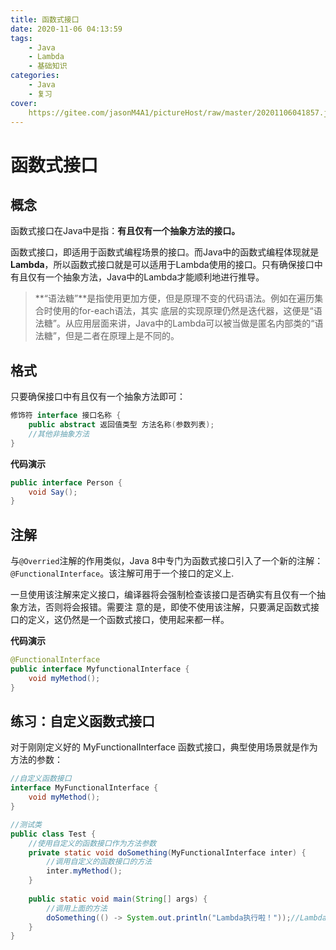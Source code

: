 ```yaml
---
title: 函数式接口
date: 2020-11-06 04:13:59
tags:
	- Java
	- Lambda
	- 基础知识
categories:
	- Java
	- 复习
cover:
	https://gitee.com/jasonM4A1/pictureHost/raw/master/20201106041857.jpg
---
```


# 函数式接口

## 概念

函数式接口在Java中是指：**有且仅有一个抽象方法的接口。**

函数式接口，即适用于函数式编程场景的接口。而Java中的函数式编程体现就是**Lambda**，所以函数式接口就是可以适用于Lambda使用的接口。只有确保接口中有且仅有一个抽象方法，Java中的Lambda才能顺利地进行推导。

> **“语法糖”**是指使用更加方便，但是原理不变的代码语法。例如在遍历集合时使用的for-each语法，其实 底层的实现原理仍然是迭代器，这便是“语法糖”。从应用层面来讲，Java中的Lambda可以被当做是匿名内部类的“语法糖”，但是二者在原理上是不同的。

## 格式

只要确保接口中有且仅有一个抽象方法即可：

~~~java
修饰符 interface 接口名称 {
    public abstract 返回值类型 方法名称(参数列表);
    //其他非抽象方法
}
~~~

**代码演示**

~~~java
public interface Person {
    void Say();
}
~~~

## 注解

与`@Overried`注解的作用类似，Java 8中专门为函数式接口引入了一个新的注解： `@FunctionalInterface`。该注解可用于一个接口的定义上.

一旦使用该注解来定义接口，编译器将会强制检查该接口是否确实有且仅有一个抽象方法，否则将会报错。需要注 意的是，即使不使用该注解，只要满足函数式接口的定义，这仍然是一个函数式接口，使用起来都一样。

**代码演示**

~~~java
@FunctionalInterface
public interface MyfunctionalInterface {
    void myMethod();
}
~~~

## 练习：自定义函数式接口

对于刚刚定义好的 MyFunctionalInterface 函数式接口，典型使用场景就是作为方法的参数：

~~~java
//自定义函数接口
interface MyFunctionalInterface {
    void myMethod();
}

//测试类
public class Test {
    //使用自定义的函数接口作为方法参数
    private static void doSomething(MyFunctionalInterface inter) {
        //调用自定义的函数接口的方法
        inter.myMethod();
    }
    
    public static void main(String[] args) {
        //调用上面的方法
        doSomething(() -> System.out.println("Lambda执行啦！"));//Lambda执行啦！
    }
}
~~~



